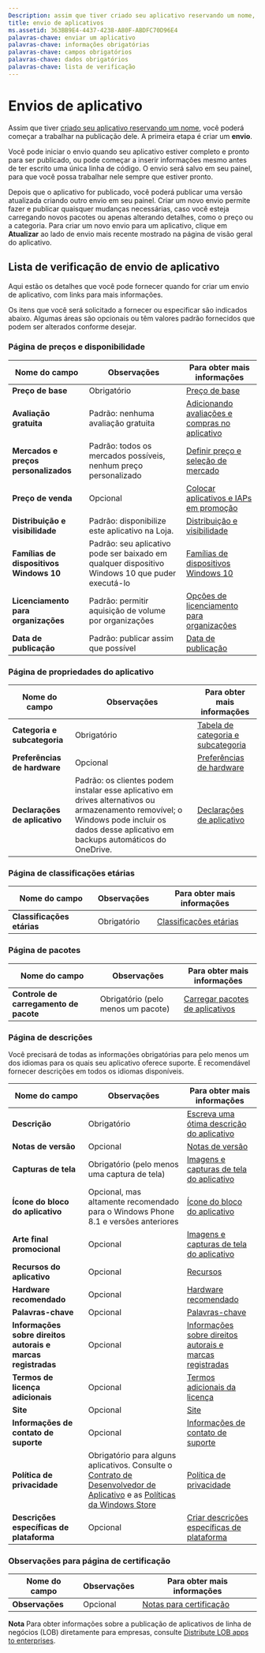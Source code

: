 ```yaml
---
Description: assim que tiver criado seu aplicativo reservando um nome, você poderá começar a trabalhar na publicação dele. A primeira etapa é criar um envio.
title: envio de aplicativos
ms.assetid: 363BB9E4-4437-4238-A80F-ABDFC70D96E4
palavras-chave: enviar um aplicativo
palavras-chave: informações obrigatórias
palavras-chave: campos obrigatórios
palavras-chave: dados obrigatórios
palavras-chave: lista de verificação
---
```


# Envios de aplicativo


Assim que tiver [criado seu aplicativo reservando um nome](create-your-app-by-reserving-a-name.md), você poderá começar a trabalhar na publicação dele. A primeira etapa é criar um **envio**.

Você pode iniciar o envio quando seu aplicativo estiver completo e pronto para ser publicado, ou pode começar a inserir informações mesmo antes de ter escrito uma única linha de código. O envio será salvo em seu painel, para que você possa trabalhar nele sempre que estiver pronto.

Depois que o aplicativo for publicado, você poderá publicar uma versão atualizada criando outro envio em seu painel. Criar um novo envio permite fazer e publicar quaisquer mudanças necessárias, caso você esteja carregando novos pacotes ou apenas alterando detalhes, como o preço ou a categoria. Para criar um novo envio para um aplicativo, clique em **Atualizar** ao lado de envio mais recente mostrado na página de visão geral do aplicativo.

## Lista de verificação de envio de aplicativo


Aqui estão os detalhes que você pode fornecer quando for criar um envio de aplicativo, com links para mais informações.

Os itens que você será solicitado a fornecer ou especificar são indicados abaixo. Algumas áreas são opcionais ou têm valores padrão fornecidos que podem ser alterados conforme desejar.

### Página de preços e disponibilidade
| Nome do campo                    | Observações                                       | Para obter mais informações                                                             |
|-------------------------------|---------------------------------------------|---------------------------------------------------------------------------|
| **Preço de base**                | Obrigatório                                    | [Preço de base](set-app-pricing-and-availability.md#base-price)              |
| **Avaliação gratuita**                | Padrão: nenhuma avaliação gratuita                      | [Adicionando avaliações e compras no aplicativo](https://msdn.microsoft.com/library/windows/apps/jj193599)  |
| **Mercados e preços personalizados** | Padrão: todos os mercados possíveis, nenhum preço personalizado | [Definir preço e seleção de mercado](define-pricing-and-market-selection.md)              |
| **Preço de venda**              | Opcional                                    | [Colocar aplicativos e IAPs em promoção](put-apps-and-iaps-on-sale.md)                                       |
| **Distribuição e visibilidade** | Padrão: disponibilize este aplicativo na Loja. | [Distribuição e visibilidade](set-app-pricing-and-availability.md#distribution-and-visibility) | 
| **Famílias de dispositivos Windows 10**  | Padrão: seu aplicativo pode ser baixado em qualquer dispositivo Windows 10 que puder executá-lo | [Famílias de dispositivos Windows 10](set-app-pricing-and-availability.md#windows-10-device-families) | 
| **Licenciamento para organizações**    | Padrão: permitir aquisição de volume por organizações | [Opções de licenciamento para organizações](organizational-licensing.md)                        | 
| **Data de publicação**                | Padrão: publicar assim que possível      | [Data de publicação](set-app-pricing-and-availability.md#publish-date)          |



### Página de propriedades do aplicativo

| Nome do campo                    | Observações                                       | Para obter mais informações                                                             |
|-------------------------------|---------------------------------------------|---------------------------------------------------------------------------|
| **Categoria e subcategoria**  | Obrigatório                                    | [Tabela de categoria e subcategoria](category-and-subcategory-table.md)       |
| **Preferências de hardware**      | Opcional                                    | [Preferências de hardware](enter-app-properties.md#hardware_preferences)      |
| **Declarações de aplicativo**          | Padrão: os clientes podem instalar esse aplicativo em drives alternativos ou armazenamento removível; o Windows pode incluir os dados desse aplicativo em backups automáticos do OneDrive. | [Declarações de aplicativo](app-declarations.md) |



### Página de classificações etárias

| Nome do campo                    | Observações                                       | Para obter mais informações                          |
|-------------------------------|---------------------------------------------|----------------------------------------|
| **Classificações etárias**               | Obrigatório                                    | [Classificações etárias](age-ratings.md)          |



### Página de pacotes

| Nome do campo                    | Observações                                       | Para obter mais informações                          |
|-------------------------------|---------------------------------------------|----------------------------------------|
| **Controle de carregamento de pacote**    | Obrigatório (pelo menos um pacote)             | [Carregar pacotes de aplicativos](upload-app-packages.md) | 



### Página de descrições

Você precisará de todas as informações obrigatórias para pelo menos um dos idiomas para os quais seu aplicativo oferece suporte. É recomendável fornecer descrições em todos os idiomas disponíveis.

| Nome do campo                    | Observações                                       | Para obter mais informações                                                     |
|-------------------------------|---------------------------------------------|-------------------------------------------------------------------|
| **Descrição**               | Obrigatório                                    | [Escreva uma ótima descrição do aplicativo](write-a-great-app-description.md) | 
| **Notas de versão**             | Opcional                                    | [Notas de versão](create-app-descriptions.md#release-notes)         |
| **Capturas de tela**               | Obrigatório (pelo menos uma captura de tela)          | [Imagens e capturas de tela do aplicativo](app-screenshots-and-images.md)       |
| **Ícone do bloco do aplicativo**             | Opcional, mas altamente recomendado para o Windows Phone 8.1 e versões anteriores | [Ícone do bloco do aplicativo](create-app-descriptions.md#app-tile-icon) | 
| **Arte final promocional**       | Opcional                                    | [Imagens e capturas de tela do aplicativo](app-screenshots-and-images.md)       | 
| **Recursos do aplicativo**              | Opcional                                    | [Recursos](create-app-descriptions.md#app-features)               |
| **Hardware recomendado**      | Opcional                                    | [Hardware recomendado](create-app-descriptions.md#recommended-hardware) | 
| **Palavras-chave**                  | Opcional                                    | [Palavras-chave](create-app-descriptions.md#keywords)                   |
| **Informações sobre direitos autorais e marcas registradas** | Opcional                                 | [Informações sobre direitos autorais e marcas registradas](create-app-descriptions.md#copyright-and-trademark-info) | 
| **Termos de licença adicionais**  | Opcional                                    | [Termos adicionais da licença](create-app-descriptions.md#additional-license-terms) | 
| **Site**                   | Opcional                                    | [Site](create-app-descriptions.md#website)                     |
| **Informações de contato de suporte**      | Opcional                                    | [Informações de contato de suporte](create-app-descriptions.md)                | 
| **Política de privacidade**            | Obrigatório para alguns aplicativos. Consulte o [Contrato de Desenvolvedor de Aplicativo](https://msdn.microsoft.com/library/windows/apps/hh694058) e as [Políticas da Windows Store](https://msdn.microsoft.com/library/windows/apps/dn764944.aspx#pol_10_5_1) | [Política de privacidade](create-app-descriptions.md#privacy-policy) | 
| **Descrições específicas de plataforma** | Opcional                               | [Criar descrições específicas de plataforma](create-platform-specific-descriptions.md) |



### Observações para página de certificação

| Nome do campo                    | Observações                                       | Para obter mais informações                                                     |
|-------------------------------|---------------------------------------------|-------------------------------------------------------------------|
| **Observações**                     | Opcional                                    | [Notas para certificação](notes-for-certification.md)             |

 
**Nota**  Para obter informações sobre a publicação de aplicativos de linha de negócios (LOB) diretamente para empresas, consulte [Distribute LOB apps to enterprises](distribute-lob-apps-to-enterprises.md).


<!--HONumber=Mar16_HO1-->


